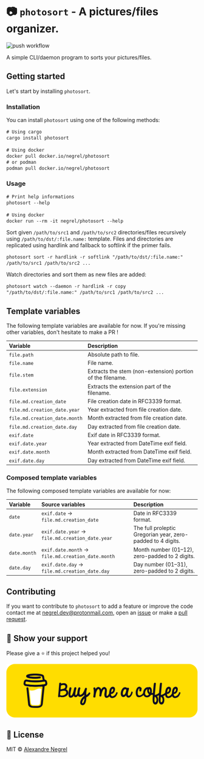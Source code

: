 # :camera: `photosort` - A pictures/files organizer.

![push workflow](https://github.com/negrel/photosort/actions/workflows/push.yaml/badge.svg)

A simple CLI/daemon program to sorts your pictures/files.

## Getting started

Let's start by installing `photosort`.

### Installation

You can install `photosort` using one of the following methods:

```shell
# Using cargo
cargo install photosort

# Using docker
docker pull docker.io/negrel/photosort
# or podman
podman pull docker.io/negrel/photosort
```

### Usage

```shell
# Print help informations
photosort --help

# Using docker
docker run --rm -it negrel/photosort --help
```

Sort given `/path/to/src1` and `/path/to/src2` directories/files recursively using
`/path/to/dst/:file.name:` template. Files and directories are replicated using
hardlink and fallback to softlink if the primer fails.

```shell
photosort sort -r hardlink -r softlink "/path/to/dst/:file.name:" /path/to/src1 /path/to/src2 ...
```

Watch directories and sort them as new files are added:
```shell
photosort watch --daemon -r hardlink -r copy "/path/to/dst/:file.name:" /path/to/src1 /path/to/src2 ...
```

## Template variables

The following template variables are available for now. If you're missing other variables,
don't hesitate to make a PR !

| Variable | Description |
| :------- | :---------- |
| `file.path` | Absolute path to file. |
| `file.name` | File name. |
| `file.stem` | Extracts the stem (non-extension) portion of the filename. |
| `file.extension` | Extracts the extension part of the filename. |
| `file.md.creation_date` | File creation date in RFC3339 format. |
| `file.md.creation_date.year` | Year extracted from file creation date. |
| `file.md.creation_date.month` | Month extracted from file creation date. |
| `file.md.creation_date.day` | Day extracted from file creation date. |
| `exif.date` | Exif date in RFC3339 format. |
| `exif.date.year` | Year extracted from DateTime exif field. |
| `exif.date.month` | Month extracted from DateTime exif field. |
| `exif.date.day` | Day extracted from DateTime exif field. |

### Composed template variables

The following composed template variables are available for now:

| Variable | Source variables | Description |
| :------- | :--------------- | :---------- |
| `date` | `exif.date` -> `file.md.creation_date` | Date in RFC3339 format. |
| `date.year` | `exif.date.year` -> `file.md.creation_date.year` | The full proleptic Gregorian year, zero-padded to 4 digits. |
| `date.month` | `exif.date.month` -> `file.md.creation_date.month` | Month number (01–12), zero-padded to 2 digits. |
| `date.day` | `exif.date.day` -> `file.md.creation_date.day` | Day number (01–31), zero-padded to 2 digits. |

## Contributing

If you want to contribute to `photosort` to add a feature or improve the code contact
me at [negrel.dev@protonmail.com](mailto:negrel.dev@protonmail.com), open an
[issue](https://github.com/negrel/photosort/issues) or make a
[pull request](https://github.com/negrel/photosort/pulls).

## :stars: Show your support

Please give a :star: if this project helped you!

[![buy me a coffee](.github/images/bmc-button.png)](https://www.buymeacoffee.com/negrel)

## :scroll: License

MIT © [Alexandre Negrel](https://www.negrel.dev/)
